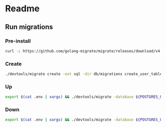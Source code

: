 # Readme

## Run migrations

### Pre-install

```bash
curl -L https://github.com/golang-migrate/migrate/releases/download/v4.15.2/migrate.linux-amd64.tar.gz | tar xvz

```

### Create

```bash
./devtools/migrate create -ext sql -dir db/migrations create_user_table
```

### Up

```bash
export $(cat .env | xargs) && ./devtools/migrate -database ${POSTGRES_URL} -path db/migrations up

```

### Down

```bash
export $(cat .env | xargs) && ./devtools/migrate -database ${POSTGRES_URL} -path db/migrations down

```

